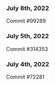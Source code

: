 ### July 8th, 2022

Commit #99289

### July 5th, 2022

Commit #314353


### July 4th, 2022

Commit #72281
